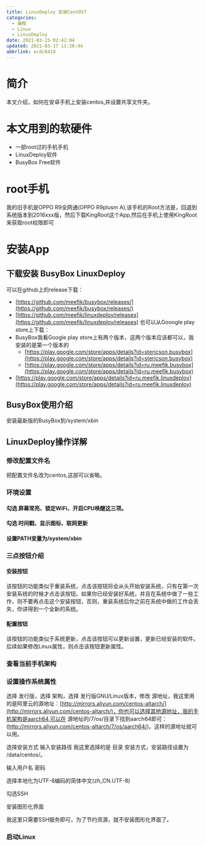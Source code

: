 ```yaml
---
title: LinuxDeploy 安装CentOS7
categories: 
  - 编程
  - Linux
  - LinuxDeploy
date: 2021-03-15 02:42:04
updated: 2021-03-17 11:20:44
abbrlink: ecdc8418
---
```

# 简介
本文介绍，如何在安卓手机上安装centos,并设置共享文件夹。
# 本文用到的软硬件
- 一部root过的手机手机
- LinuxDeploy软件
- BusyBox Free软件

# root手机
我的旧手机是OPPO R9全网通(OPPO R9plusm A),该手机的Root方法是，回退到系统版本到2016xxx版，然后下载KingRoot这个App,然后在手机上使用KingRoot来获取root权限即可

# 安装App
## 下载安装 BusyBox LinuxDeploy
可以在github上的release下载：
- [https://github.com/meefik/busybox/releases/](https://github.com/meefik/busybox/releases/)
- [https://github.com/meefik/linuxdeploy/releases](https://github.com/meefik/linuxdeploy/releases)
也可以从Gooogle play store上下载：
- BusyBox我看Google play store上有两个版本，这两个版本应该都可以，我安装的是第一个版本的
  - [https://play.google.com/store/apps/details?id=stericson.busybox](https://play.google.com/store/apps/details?id=stericson.busybox)
  - [https://play.google.com/store/apps/details?id=ru.meefik.busybox](https://play.google.com/store/apps/details?id=ru.meefik.busybox)
- [https://play.google.com/store/apps/details?id=ru.meefik.linuxdeploy](https://play.google.com/store/apps/details?id=ru.meefik.linuxdeploy)

## BusyBox使用介绍
安装最新版的BusyBox到/system/xbin

## LinuxDeploy操作详解
### 修改配置文件名
把配置文件名改为centos,这部可以省略。
### 环境设置
#### 勾选 屏幕常亮、锁定WiFi、开启CPU唤醒这三项。

#### 勾选 时间戳、显示图标、联网更新

#### 设置PATH变量为/system/xbin

### 三点按钮介绍
#### 安装按钮
该按钮的功能类似于重装系统，点击该按钮将会从头开始安装系统，只有在第一次安装系统的时候才点击该按钮。如果你已经安装好系统，并且在系统中做了一些工作，则不要再点击这个安装按钮，否则，重装系统后你之前在系统中做的工作会丢失，你讲得到一个全新的系统。
#### 配置按钮
该按钮的功能类似于系统更新，点击该按钮可以更新设置，更新已经安装的软件。后续如果修改Linux属性，则点击该按钮更新属性。

### 查看当前手机架构

### 设置操作系统属性

选择 发行版，选择 架构，选择 发行版GNU/Linux版本，修改 源地址，我这里用的是阿里云的源地址：[http://mirrors.aliyun.com/centos-altarch/](http://mirrors.aliyun.com/centos-altarch/)，你也可以选择其他源地址，我的手机架构是aarch64,可以在 源地址的/7/os/目录下找到aarch64即可：(http://mirrors.aliyun.com/centos-altarch/7/os/aarch64/)。这样的源地址就可以用。

选择安装方式 输入安装路径
我这里选择的是 目录 安装方式，安装路径设置为 /data/centos/。

输入用户名 密码

选择本地化为UTF-8编码的简体中文(zh_CN.UTF-8)

勾选SSH



安装图形化界面

我这里只需要SSH服务即可，为了节约资源，就不安装图形化界面了。

### 启动Linux

